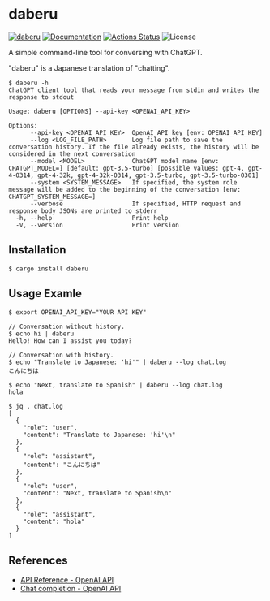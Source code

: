 daberu
======

[![daberu](https://img.shields.io/crates/v/daberu.svg)](https://crates.io/crates/daberu)
[![Documentation](https://docs.rs/daberu/badge.svg)](https://docs.rs/daberu)
[![Actions Status](https://github.com/sile/daberu/workflows/CI/badge.svg)](https://github.com/sile/daberu/actions)
![License](https://img.shields.io/crates/l/daberu)

A simple command-line tool for conversing with ChatGPT.

"daberu" is a Japanese translation of "chatting".

```console
$ daberu -h
ChatGPT client tool that reads your message from stdin and writes the response to stdout

Usage: daberu [OPTIONS] --api-key <OPENAI_API_KEY>

Options:
      --api-key <OPENAI_API_KEY>  OpenAI API key [env: OPENAI_API_KEY]
      --log <LOG_FILE_PATH>       Log file path to save the conversation history. If the file already exists, the history will be considered in the next conversation
      --model <MODEL>             ChatGPT model name [env: CHATGPT_MODEL=] [default: gpt-3.5-turbo] [possible values: gpt-4, gpt-4-0314, gpt-4-32k, gpt-4-32k-0314, gpt-3.5-turbo, gpt-3.5-turbo-0301]
      --system <SYSTEM_MESSAGE>   If specified, the system role message will be added to the beginning of the conversation [env: CHATGPT_SYSTEM_MESSAGE=]
      --verbose                   If specified, HTTP request and response body JSONs are printed to stderr
  -h, --help                      Print help
  -V, --version                   Print version
```

Installation
------------

```cosnole
$ cargo install daberu
```

Usage Examle
------------

```console
$ export OPENAI_API_KEY="YOUR API KEY"

// Conversation without history.
$ echo hi | daberu
Hello! How can I assist you today?

// Conversation with history.
$ echo "Translate to Japanese: 'hi'" | daberu --log chat.log
こんにちは

$ echo "Next, translate to Spanish" | daberu --log chat.log
hola

$ jq . chat.log
[
  {
    "role": "user",
    "content": "Translate to Japanese: 'hi'\n"
  },
  {
    "role": "assistant",
    "content": "こんにちは"
  },
  {
    "role": "user",
    "content": "Next, translate to Spanish\n"
  },
  {
    "role": "assistant",
    "content": "hola"
  }
]
```

References
----------

- [API Reference - OpenAI API](https://platform.openai.com/docs/api-reference/chat)
- [Chat completion - OpenAI API](https://platform.openai.com/docs/guides/chat)
